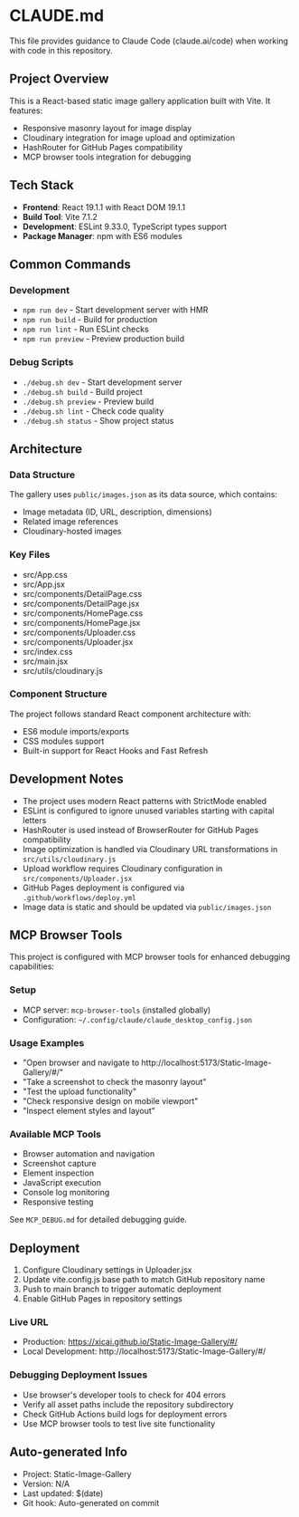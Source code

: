 # CLAUDE.md

This file provides guidance to Claude Code (claude.ai/code) when working with code in this repository.

## Project Overview

This is a React-based static image gallery application built with Vite. It features:
- Responsive masonry layout for image display
- Cloudinary integration for image upload and optimization
- HashRouter for GitHub Pages compatibility
- MCP browser tools integration for debugging

## Tech Stack

- **Frontend**: React 19.1.1 with React DOM 19.1.1
- **Build Tool**: Vite 7.1.2
- **Development**: ESLint 9.33.0, TypeScript types support
- **Package Manager**: npm with ES6 modules

## Common Commands

### Development
- `npm run dev` - Start development server with HMR
- `npm run build` - Build for production
- `npm run lint` - Run ESLint checks
- `npm run preview` - Preview production build

### Debug Scripts
- `./debug.sh dev` - Start development server
- `./debug.sh build` - Build project
- `./debug.sh preview` - Preview build
- `./debug.sh lint` - Check code quality
- `./debug.sh status` - Show project status

## Architecture

### Data Structure
The gallery uses `public/images.json` as its data source, which contains:
- Image metadata (ID, URL, description, dimensions)
- Related image references
- Cloudinary-hosted images

### Key Files
- src/App.css
- src/App.jsx
- src/components/DetailPage.css
- src/components/DetailPage.jsx
- src/components/HomePage.css
- src/components/HomePage.jsx
- src/components/Uploader.css
- src/components/Uploader.jsx
- src/index.css
- src/main.jsx
- src/utils/cloudinary.js

### Component Structure
The project follows standard React component architecture with:
- ES6 module imports/exports
- CSS modules support
- Built-in support for React Hooks and Fast Refresh

## Development Notes

- The project uses modern React patterns with StrictMode enabled
- ESLint is configured to ignore unused variables starting with capital letters
- HashRouter is used instead of BrowserRouter for GitHub Pages compatibility
- Image optimization is handled via Cloudinary URL transformations in `src/utils/cloudinary.js`
- Upload workflow requires Cloudinary configuration in `src/components/Uploader.jsx`
- GitHub Pages deployment is configured via `.github/workflows/deploy.yml`
- Image data is static and should be updated via `public/images.json`

## MCP Browser Tools

This project is configured with MCP browser tools for enhanced debugging capabilities:

### Setup
- MCP server: `mcp-browser-tools` (installed globally)
- Configuration: `~/.config/claude/claude_desktop_config.json`

### Usage Examples
- "Open browser and navigate to http://localhost:5173/Static-Image-Gallery/#/"
- "Take a screenshot to check the masonry layout"
- "Test the upload functionality"
- "Check responsive design on mobile viewport"
- "Inspect element styles and layout"

### Available MCP Tools
- Browser automation and navigation
- Screenshot capture
- Element inspection
- JavaScript execution
- Console log monitoring
- Responsive testing

See `MCP_DEBUG.md` for detailed debugging guide.

## Deployment

1. Configure Cloudinary settings in Uploader.jsx
2. Update vite.config.js base path to match GitHub repository name
3. Push to main branch to trigger automatic deployment
4. Enable GitHub Pages in repository settings

### Live URL
- Production: https://xicai.github.io/Static-Image-Gallery/#/
- Local Development: http://localhost:5173/Static-Image-Gallery/#/

### Debugging Deployment Issues
- Use browser's developer tools to check for 404 errors
- Verify all asset paths include the repository subdirectory
- Check GitHub Actions build logs for deployment errors
- Use MCP browser tools to test live site functionality

## Auto-generated Info

- Project: Static-Image-Gallery
- Version: N/A
- Last updated: $(date)
- Git hook: Auto-generated on commit
